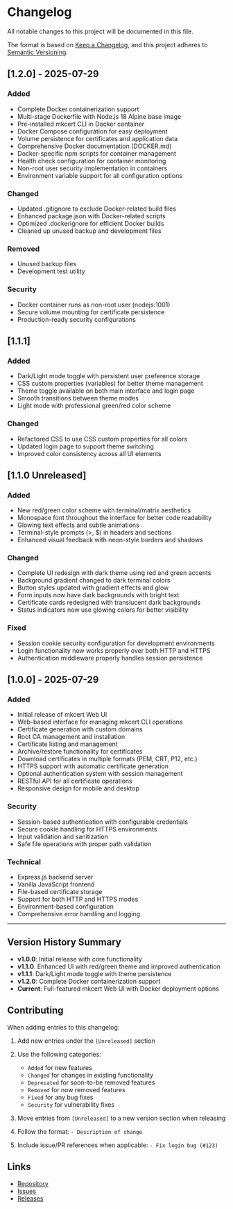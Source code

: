 # Changelog

All notable changes to this project will be documented in this file.

The format is based on [Keep a Changelog](https://keepachangelog.com/en/1.0.0/),
and this project adheres to [Semantic Versioning](https://semver.org/spec/v2.0.0.html).

## [1.2.0] - 2025-07-29

### Added
- Complete Docker containerization support
- Multi-stage Dockerfile with Node.js 18 Alpine base image
- Pre-installed mkcert CLI in Docker container
- Docker Compose configuration for easy deployment
- Volume persistence for certificates and application data
- Comprehensive Docker documentation (DOCKER.md)
- Docker-specific npm scripts for container management
- Health check configuration for container monitoring
- Non-root user security implementation in containers
- Environment variable support for all configuration options

### Changed
- Updated .gitignore to exclude Docker-related build files
- Enhanced package.json with Docker-related scripts
- Optimized .dockerignore for efficient Docker builds
- Cleaned up unused backup and development files

### Removed
- Unused backup files
- Development test utility

### Security
- Docker container runs as non-root user (nodejs:1001)
- Secure volume mounting for certificate persistence
- Production-ready security configurations

## [1.1.1]

### Added
- Dark/Light mode toggle with persistent user preference storage
- CSS custom properties (variables) for better theme management
- Theme toggle available on both main interface and login page
- Smooth transitions between theme modes
- Light mode with professional green/red color scheme

### Changed
- Refactored CSS to use CSS custom properties for all colors
- Updated login page to support theme switching
- Improved color consistency across all UI elements

## [1.1.0 Unreleased]

### Added
- New red/green color scheme with terminal/matrix aesthetics
- Monospace font throughout the interface for better code readability
- Glowing text effects and subtle animations
- Terminal-style prompts (>, $) in headers and sections
- Enhanced visual feedback with neon-style borders and shadows

### Changed
- Complete UI redesign with dark theme using red and green accents
- Background gradient changed to dark terminal colors
- Button styles updated with gradient effects and glow
- Form inputs now have dark backgrounds with bright text
- Certificate cards redesigned with translucent dark backgrounds
- Status indicators now use glowing colors for better visibility

### Fixed
- Session cookie security configuration for development environments
- Login functionality now works properly over both HTTP and HTTPS
- Authentication middleware properly handles session persistence

## [1.0.0] - 2025-07-29

### Added
- Initial release of mkcert Web UI
- Web-based interface for managing mkcert CLI operations
- Certificate generation with custom domains
- Root CA management and installation
- Certificate listing and management
- Archive/restore functionality for certificates
- Download certificates in multiple formats (PEM, CRT, P12, etc.)
- HTTPS support with automatic certificate generation
- Optional authentication system with session management
- RESTful API for all certificate operations
- Responsive design for mobile and desktop

### Security
- Session-based authentication with configurable credentials
- Secure cookie handling for HTTPS environments
- Input validation and sanitization
- Safe file operations with proper path validation

### Technical
- Express.js backend server
- Vanilla JavaScript frontend
- File-based certificate storage
- Support for both HTTP and HTTPS modes
- Environment-based configuration
- Comprehensive error handling and logging

---

## Version History Summary

- **v1.0.0**: Initial release with core functionality
- **v1.1.0**: Enhanced UI with red/green theme and improved authentication  
- **v1.1.1**: Dark/Light mode toggle with theme persistence
- **v1.2.0**: Complete Docker containerization support
- **Current**: Full-featured mkcert Web UI with Docker deployment options

## Contributing

When adding entries to this changelog:

1. Add new entries under the `[Unreleased]` section
2. Use the following categories:
   - `Added` for new features
   - `Changed` for changes in existing functionality
   - `Deprecated` for soon-to-be removed features
   - `Removed` for now removed features
   - `Fixed` for any bug fixes
   - `Security` for vulnerability fixes

3. Move entries from `[Unreleased]` to a new version section when releasing
4. Follow the format: `- Description of change`
5. Include issue/PR references when applicable: `- Fix login bug (#123)`

## Links

- [Repository](https://github.com/jeffcaldwellca/mkcertWeb)
- [Issues](https://github.com/jeffcaldwellca/mkcertWeb/issues)
- [Releases](https://github.com/jeffcaldwellca/mkcertWeb/releases)
